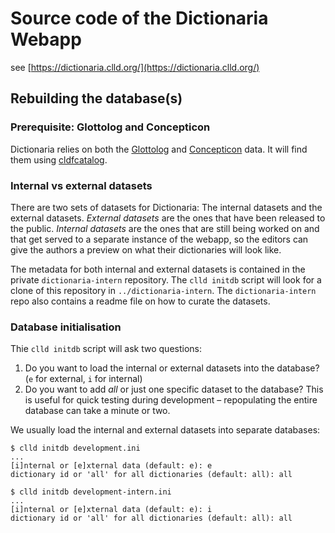 Source code of the Dictionaria Webapp
=====================================

see [https://dictionaria.clld.org/](https://dictionaria.clld.org/)

Rebuilding the database(s)
--------------------------

### Prerequisite: Glottolog and Concepticon

Dictionaria relies on both the [Glottolog][glottolog] and
[Concepticon][concepticon] data.  It will find them using
[cldfcatalog][cldfcatalog].

[glottolog]: https://github.com/glottolog/glottolog
[concepticon]: https://github.com/concepticon/concepticon-data
[cldfcatalog]: https://github.com/cldf/cldfcatalog

### Internal vs external datasets

There are two sets of datasets for Dictionaria:  The internal datasets and the
external datasets.  *External datasets* are the ones that have been released to
the public.  *Internal datasets* are the ones that are still being worked on and
that get served to a separate instance of the webapp, so the editors can give
the authors a preview on what their dictionaries will look like.

The metadata for both internal and external datasets is contained in the private
`dictionaria-intern` repository.  The `clld initdb` script will look for a clone
of this repository in `../dictionaria-intern`.  The `dictionaria-intern` repo
also contains a readme file on how to curate the datasets.

### Database initialisation

Thie `clld initdb` script will ask two questions:

 1. Do you want to load the internal or external datasets into the database?
    (`e` for external, `i` for internal)
 2. Do you want to add *all* or just one specific dataset to the database?
    This is useful for quick testing during development – repopulating the
    entire database can take a minute or two.

We usually load the internal and external datasets into separate databases:

    $ clld initdb development.ini
    ...
    [i]nternal or [e]xternal data (default: e): e
    dictionary id or 'all' for all dictionaries (default: all): all

    $ clld initdb development-intern.ini
    ...
    [i]nternal or [e]xternal data (default: e): i
    dictionary id or 'all' for all dictionaries (default: all): all

